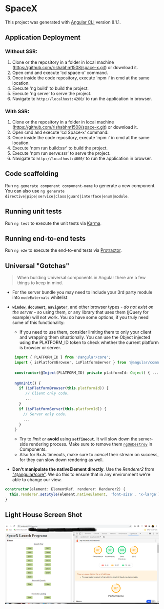 # SpaceX

This project was generated with [Angular CLI](https://github.com/angular/angular-cli) version 8.1.1.

## Application Deployment

### Without SSR:
1. Clone or the repository in a folder in local machine (https://github.com/rishabhm1508/space-x.git) or download it.
2. Open cmd and execute 'cd space-x' command.
3. Once inside the code repository, execute 'npm i' in cmd at the same location.
4. Execute 'ng build' to build the project.
5. Execute 'ng serve' to serve the project.
6. Navigate to `http://localhost:4200/` to run the application in browser.
	
### With SSR:
1. Clone or the repository in a folder in local machine (https://github.com/rishabhm1508/space-x.git) or download it.
2. Open cmd and execute 'cd Space-x' command.
3. Once inside the code repository, execute 'npm i' in cmd at the same location.
4. Execute 'npm run build:ssr' to build the project.
5. Execute 'npm run serve:ssr' to serve the project.
6. Navigate to `http://localhost:4000/` to run the application in browser.

## Code scaffolding

Run `ng generate component component-name` to generate a new component. You can also use `ng generate directive|pipe|service|class|guard|interface|enum|module`.

## Running unit tests

Run `ng test` to execute the unit tests via [Karma](https://karma-runner.github.io).

## Running end-to-end tests

Run `ng e2e` to execute the end-to-end tests via [Protractor](http://www.protractortest.org/).

## Universal "Gotchas"

> When building Universal components in Angular there are a few things to keep in mind.

 - For the server bundle you may need to include your 3rd party module into `nodeExternals` whitelist

 - **`window`**, **`document`**, **`navigator`**, and other browser types - _do not exist on the server_ - so using them, or any library that uses them (jQuery for example) will not work. You do have some options, if you truly need some of this functionality:
    - If you need to use them, consider limiting them to only your client and wrapping them situationally. You can use the Object injected using the PLATFORM_ID token to check whether the current platform is browser or server.

    ```typescript
     import { PLATFORM_ID } from '@angular/core';
     import { isPlatformBrowser, isPlatformServer } from '@angular/common';

     constructor(@Inject(PLATFORM_ID) private platformId: Object) { ... }

     ngOnInit() {
       if (isPlatformBrowser(this.platformId)) {
          // Client only code.
          ...
       }
       if (isPlatformServer(this.platformId)) {
         // Server only code.
         ...
       }
     }
    ```

     - Try to *limit or* **avoid** using **`setTimeout`**. It will slow down the server-side rendering process. Make sure to remove them [`ngOnDestroy`](https://angular.io/docs/ts/latest/api/core/index/OnDestroy-class.html) in Components.
   - Also for RxJs timeouts, make sure to _cancel_ their stream on success, for they can slow down rendering as well.
 - **Don't manipulate the nativeElement directly**. Use the _Renderer2_ from ["@angular/core"](https://angular.io/api/core/Renderer2). We do this to ensure that in any environment we're able to change our view.
```typescript
constructor(element: ElementRef, renderer: Renderer2) {
  this.renderer.setStyle(element.nativeElement, 'font-size', 'x-large');
}
```


## Light House Screen Shot

![Alt text](https://github.com/rishabhm1508/SpaceX/blob/master/src/Light_House.PNG?raw=true)